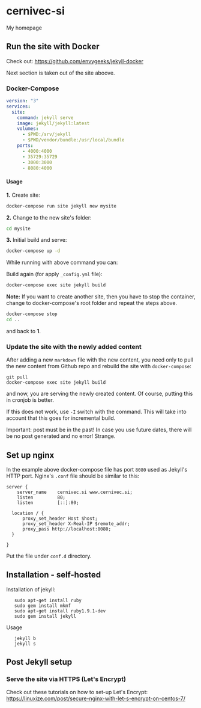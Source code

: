 # cernivec-si
My homepage

## Run the site with Docker 

Check out: https://github.com/envygeeks/jekyll-docker

Next section is taken out of the site aboove.

### Docker-Compose

```yml
version: "3"
services:
  site:
    command: jekyll serve
    image: jekyll/jekyll:latest
    volumes:
      - $PWD:/srv/jekyll
      - $PWD/vendor/bundle:/usr/local/bundle
    ports:
      - 4000:4000
      - 35729:35729
      - 3000:3000
      - 8080:4000
```

#### Usage

**1.** Create site:

```sh
docker-compose run site jekyll new mysite
```

**2.** Change to the new site's folder:

```sh
cd mysite
```

**3.** Initial build and serve:

```sh
docker-compose up -d
```

While running with above command you can:

Build again (for apply `_config.yml` file):
```sh
docker-compose exec site jekyll build
```

**Note:** If you want to create another site, then you have to stop the container, change to docker-compose's root folder and repeat the steps above.

```sh
docker-compose stop
cd ..
```

and back to **1**.

### Update the site with the newly added content

After adding a new `markdown` file with the new content, you need only to pull the new content from Github repo and rebuild the site with `docker-compose`:

```
git pull
docker-compose exec site jekyll build
```

and now, you are serving the newly created content. Of course, putting this in cronjob is better.

If this does not work, use ```-I``` switch with the command. This will take into account that this goes for incremental build.

Important: post must be in the past! In case you use future dates, there will be no post generated and no error! Strange.

## Set up nginx

In the example above docker-compose file has port ```8080``` used as Jekyll's HTTP port. Nginx's ```.conf``` file should be similar to this:

```
server {
    server_name    cernivec.si www.cernivec.si;
    listen         80;
    listen         [::]:80;

  location / {
      proxy_set_header Host $host;
      proxy_set_header X-Real-IP $remote_addr;
      proxy_pass http://localhost:8080;
  }

}
```
Put the file under ```conf.d``` directory.

## Installation - self-hosted

Installation of jekyll:
```
   sudo apt-get install ruby
   sudo gem install mkmf
   sudo apt-get install ruby1.9.1-dev
   sudo gem install jekyll
```
Usage

```
   jekyll b
   jekyll s
```

## Post Jekyll setup

### Serve the site via HTTPS (Let's Encrypt)

Check out these tutorials on how to set-up Let's Encrypt: https://linuxize.com/post/secure-nginx-with-let-s-encrypt-on-centos-7/
